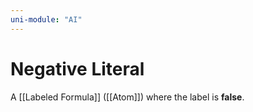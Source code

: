 ```yaml
---
uni-module: "AI"
---
```


# Negative Literal

A [[Labeled Formula]] ([[Atom]]) where the label is **false**.
